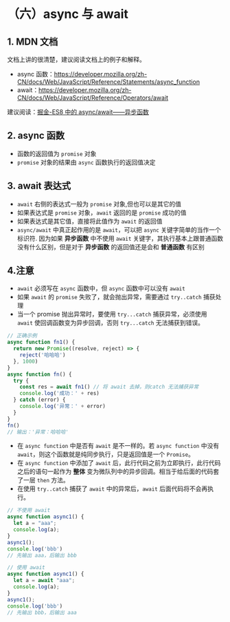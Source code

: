 # （六）async 与 await

## 1. MDN 文档

文档上讲的很清楚，建议阅读文档上的例子和解释。

- async 函数：https://developer.mozilla.org/zh-CN/docs/Web/JavaScript/Reference/Statements/async_function
- await：https://developer.mozilla.org/zh-CN/docs/Web/JavaScript/Reference/Operators/await

建议阅读：[掘金-ES8 中的 async/await——异步函数](https://juejin.cn/post/7031914178210185230)

## 2. async 函数

- 函数的返回值为 `promise` 对象
-  `promise` 对象的结果由 `async` 函数执行的返回值决定

## 3. await 表达式

- `await` 右侧的表达式一般为 `promise` 对象,但也可以是其它的值
- 如果表达式是 `promise` 对象，`await` 返回的是 `promise` 成功的值
- 如果表达式是其它值，直接将此值作为 `await` 的返回值
- `async/await` 中真正起作用的是 `await`，可以把 `async` 关键字简单的当作一个 标识符. 因为如果 **异步函数** 中不使用 `await` 关键字，其执行基本上跟普通函数没有什么区别，但是对于 **异步函数** 的返回值还是会和 **普通函数** 有区别

## 4.注意

- `await` 必须写在 `async` 函数中，但 `async` 函数中可以没有 `await`
- 如果 `await` 的  `promise` 失败了，就会抛出异常，需要通过 `try..catch` 捕获处理
- 当一个 promise 抛出异常时，要使用 `try...catch` 捕获异常，必须使用 `await` 使回调函数变为异步回调，否则 `try...catch` 无法捕获到错误。

```js
// 正确示例
async function fn1() {
  return new Promise((resolve, reject) => {
    reject('哈哈哈')
  }, 1000)
}
async function fn() {
  try {
    const res = await fn1() // 将 await 去掉，则catch 无法捕获异常
    console.log('成功：' + res)
  } catch (error) {
    console.log('异常：' + error)
  }
}
fn()
// 输出：'异常：哈哈哈'
```

- 在 `async function` 中是否有 `await` 是不一样的。若 `async function` 中没有 `await`，则这个函数就是纯同步执行，只是返回值是一个 `Promise`。
- 在 `async function` 中添加了 `await` 后，此行代码之前为立即执行，此行代码之后的语句一起作为 **整体** 变为微队列中的异步回调。相当于给后面的代码套了一层 `then` 方法。
- 在使用 `try..catch` 捕获了 `await` 中的异常后，`await` 后面代码将不会再执行。

```js
// 不使用 await
async function async1() {
  let a = "aaa";
  console.log(a);
}
async1();
console.log('bbb')
// 先输出 aaa，后输出 bbb
```

```js
// 使用 await
async function async1() {
  let a = await "aaa";
  console.log(a);
}
async1();
console.log('bbb')
// 先输出 bbb，后输出 aaa
```

